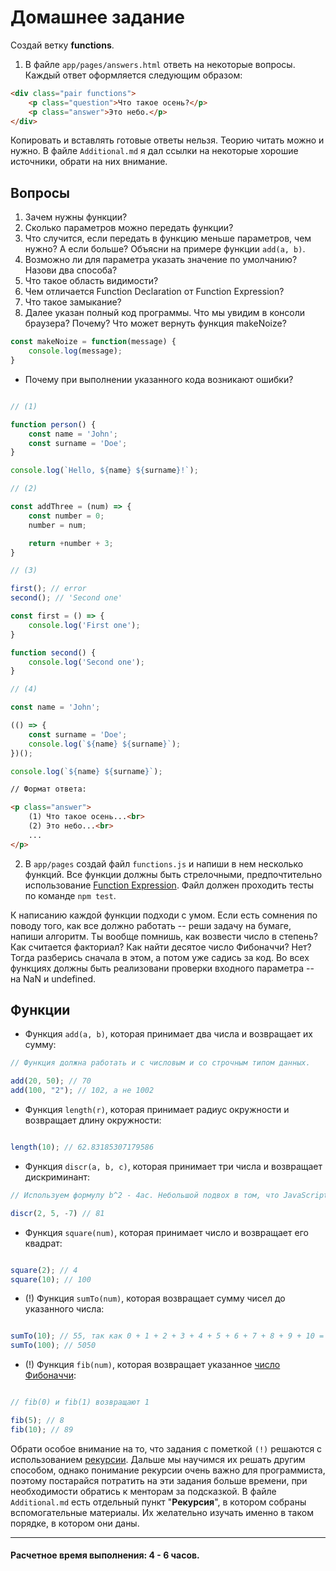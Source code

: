 # Домашнее задание

Создай ветку __functions__. 

1. В файле `app/pages/answers.html` ответь на некоторые вопросы. Каждый ответ оформляется следующим образом:

```html
<div class="pair functions">
	<p class="question">Что такое осень?</p>
	<p class="answer">Это небо.</p>
</div>
``` 

Копировать и вставлять готовые ответы нельзя. Теорию читать можно и нужно. В файле `Additional.md` я дал ссылки на некоторые хорошие источники, обрати на них внимание.

## Вопросы

1. Зачем нужны функции?
1. Сколько параметров можно передать функции?
1. Что случится, если передать в функцию меньше параметров, чем нужно? А если больше? Объясни на примере функции `add(a, b)`.
1. Возможно ли для параметра указать значение по умолчанию? Назови два способа?
1. Что такое область видимости?
1. Чем отличается Function Declaration от Function Expression?
1. Что такое замыкание?
1. Далее указан полный код программы. Что мы увидим в консоли браузера? Почему? Что может вернуть функция makeNoize?

```javascript
const makeNoize = function(message) {
	console.log(message);
}
```

* Почему при выполнении указанного кода возникают ошибки?

```javascript

// (1)

function person() {
	const name = 'John';
	const surname = 'Doe';
}

console.log(`Hello, ${name} ${surname}!`);

// (2)

const addThree = (num) => {
	const number = 0;
	number = num;

	return +number + 3;
}

// (3)

first(); // error
second(); // 'Second one'

const first = () => {
	console.log('First one');
}

function second() {
	console.log('Second one');
}

// (4)

const name = 'John';

(() => {
	const surname = 'Doe';
	console.log(`${name} ${surname}`);
})();

console.log(`${name} ${surname}`);

```

```html
// Формат ответа:

<p class="answer">
	(1) Что такое осень...<br>
	(2) Это небо...<br>
	...
</p>

```

2. В `app/pages` создай файл `functions.js` и напиши в нем несколько функций. Все функции должны быть стрелочными, предпочтительно использование [Function Expression](https://learn.javascript.ru/function-declaration-expression#function-expression). Файл должен проходить тесты по команде `npm test`.

К написанию каждой функции подходи с умом. Если есть сомнения по поводу того, как все должно работать -- реши задачу на бумаге, напиши алгоритм. Ты вообще помнишь, как возвести число в степень? Как считается факториал? Как найти десятое число Фибоначчи? Нет? Тогда разберись сначала в этом, а потом уже садись за код. Во всех функциях должны быть реализовани проверки входного параметра -- на NaN и undefined.

## Функции

* Функция `add(a, b)`, которая принимает два числа и возвращает их сумму:

```javascript
// Функция должна работать и с числовым и со строчным типом данных.

add(20, 50); // 70
add(100, "2"); // 102, а не 1002

```

* Функция `length(r)`, которая принимает радиус окружности и возвращает длину окружности:

```javascript

length(10); // 62.83185307179586

```

* Функция `discr(a, b, c)`, которая принимает три числа и возвращает дискриминант:

```javascript
// Используем формулу b^2 - 4ac. Небольшой подвох в том, что JavaScript не понимает символ "^"

discr(2, 5, -7) // 81

```

* Функция `square(num)`, которая принимает число и возвращает его квадрат:

```javascript

square(2); // 4
square(10); // 100

```

* (!) Функция `sumTo(num)`, которая возвращает сумму чисел до указанного числа:

```javascript

sumTo(10); // 55, так как 0 + 1 + 2 + 3 + 4 + 5 + 6 + 7 + 8 + 9 + 10 = 55
sumTo(100); // 5050

```

* (!) Функция `fib(num)`, которая возвращает указанное [число Фибоначчи](https://ru.wikipedia.org/wiki/%D0%A7%D0%B8%D1%81%D0%BB%D0%B0_%D0%A4%D0%B8%D0%B1%D0%BE%D0%BD%D0%B0%D1%87%D1%87%D0%B8):

```javascript

// fib(0) и fib(1) возвращают 1

fib(5); // 8
fib(10); // 89

```

Обрати особое внимание на то, что задания с пометкой `(!)` решаются с использованием [рекурсии](https://ru.wikipedia.org/wiki/%D0%A0%D0%B5%D0%BA%D1%83%D1%80%D1%81%D0%B8%D1%8F#%D0%92_%D0%BF%D1%80%D0%BE%D0%B3%D1%80%D0%B0%D0%BC%D0%BC%D0%B8%D1%80%D0%BE%D0%B2%D0%B0%D0%BD%D0%B8%D0%B8). Дальше мы научимся их решать другим способом, однако понимание рекурсии очень важно для программиста, поэтому постарайся потратить на эти задания больше времени, при необходимости обратись к менторам за подсказкой. В файле `Additional.md` есть отдельный пункт "__Рекурсия__", в котором собраны вспомогательные материалы. Их желательно изучать именно в таком порядке, в котором они даны.

---

#### Расчетное время выполнения: 4 - 6 часов.
